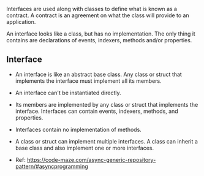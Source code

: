 ﻿
Interfaces are used along with classes to define what is known as a contract. 
A contract is an agreement on what the class will provide to an application.

An interface looks like a class, but has no implementation. 
The only thing it contains are declarations of events, indexers, methods and/or properties.




## Interface
* An interface is like an abstract base class.
Any class or struct that implements the interface must implement all its members.
* An interface can't be instantiated directly. 
* Its members are implemented by any class or struct that implements the interface.
Interfaces can contain events, indexers, methods, and properties.
* Interfaces contain no implementation of methods.
* A class or struct can implement multiple interfaces. 
A class can inherit a base class and also implement one or more interfaces.



* Ref: https://code-maze.com/async-generic-repository-pattern/#asyncprogramming
